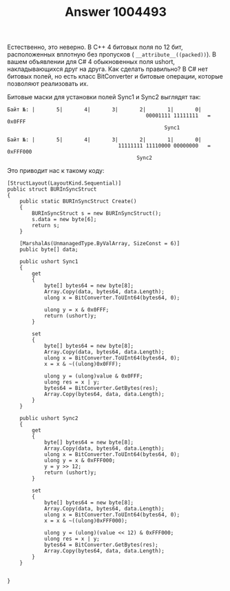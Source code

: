 ﻿---
title: "Answer 1004493"
se.owner.user_id: 240512
se.owner.display_name: "MSDN.WhiteKnight"
se.owner.link: "https://ru.stackoverflow.com/users/240512/msdn-whiteknight"
se.answer_id: 1004493
se.question_id: 1004175
se.post_type: answer
se.score: 5
se.is_accepted: False
---
<p>Естественно, это неверно. В С++ 4 битовых поля по 12 бит, расположенных вплотную без пропусков ( <code>__attribute__((packed))</code>). В вашем объявлении для С# 4 обыкновенных поля ushort, накладывающихся друг на друга. Как сделать правильно? В C# нет битовых полей, но есть класс BitConverter и битовые операции, которые позволяют реализовать их. </p>

<p>Битовые маски для установки полей Sync1 и Sync2 выглядят так:</p>

<pre class="lang-none prettyprint-override"><code>Байт №: |       5|       4|       3|       2|       1|       0| 
                                             00001111 11111111   = 0x0FFF
                                                   Sync1

Байт №: |       5|       4|       3|       2|       1|       0|
                                    11111111 11110000 00000000   = 0xFFF000
                                          Sync2
</code></pre>

<p>Это приводит нас к такому коду:</p>

<pre><code>[StructLayout(LayoutKind.Sequential)]
public struct BURInSyncStruct
{
    public static BURInSyncStruct Create()
    {
        BURInSyncStruct s = new BURInSyncStruct();
        s.data = new byte[6];
        return s;
    }

    [MarshalAs(UnmanagedType.ByValArray, SizeConst = 6)]
    public byte[] data;                       

    public ushort Sync1
    {
        get
        {                    
            byte[] bytes64 = new byte[8];
            Array.Copy(data, bytes64, data.Length);
            ulong x = BitConverter.ToUInt64(bytes64, 0);

            ulong y = x &amp; 0x0FFF;                    
            return (ushort)y;
        }

        set
        {
            byte[] bytes64 = new byte[8];
            Array.Copy(data, bytes64, data.Length);
            ulong x = BitConverter.ToUInt64(bytes64, 0);
            x = x &amp; ~((ulong)0x0FFF);

            ulong y = (ulong)value &amp; 0x0FFF;
            ulong res = x | y;
            bytes64 = BitConverter.GetBytes(res);
            Array.Copy(bytes64, data, data.Length);
        }
    }

    public ushort Sync2
    {
        get
        {
            byte[] bytes64 = new byte[8];
            Array.Copy(data, bytes64, data.Length);
            ulong x = BitConverter.ToUInt64(bytes64, 0);
            ulong y = x &amp; 0xFFF000;
            y = y &gt;&gt; 12;                       
            return (ushort)y;
        }

        set
        {
            byte[] bytes64 = new byte[8];
            Array.Copy(data, bytes64, data.Length);
            ulong x = BitConverter.ToUInt64(bytes64, 0);
            x = x &amp; ~((ulong)0xFFF000);

            ulong y = (ulong)(value &lt;&lt; 12) &amp; 0xFFF000;                    
            ulong res = x | y;
            bytes64 = BitConverter.GetBytes(res);
            Array.Copy(bytes64, data, data.Length);
        }
    }


}
</code></pre>

